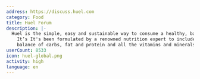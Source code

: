 ```yaml
---
address: https://discuss.huel.com
category: Food
title: Huel Forum
description: |-
  Huel is the simple, easy and sustainable way to consume a healthy, balanced diet.
    It’s It's been formulated by a renowned nutrition expert to include the perfect
    balance of carbs, fat and protein and all the vitamins and minerals your body needs.
userCount: 8533
icon: huel-global.png
activity: high
language: en
---
```

